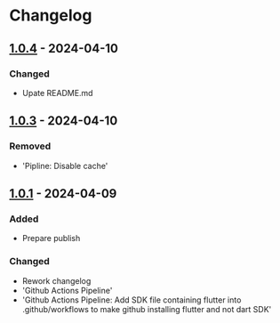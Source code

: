# Changelog

## [1.0.4] - 2024-04-10

### Changed

- Upate README.md

## [1.0.3] - 2024-04-10

### Removed

- 'Pipline: Disable cache'

## [1.0.1] - 2024-04-09

### Added

- Prepare publish

### Changed

- Rework changelog
- 'Github Actions Pipeline'
- 'Github Actions Pipeline: Add SDK file containing flutter into .github/workflows to make github installing flutter and not dart SDK'

[1.0.4]: https://github.com/inlavigo/gg_cache/compare/1.0.3...1.0.4
[1.0.3]: https://github.com/inlavigo/gg_cache/compare/1.0.1...1.0.3
[1.0.1]: https://github.com/inlavigo/gg_cache/tag/%tag
